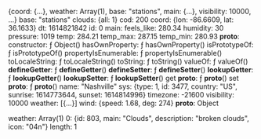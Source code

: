 {coord: {…}, weather: Array(1), base: "stations", main: {…}, visibility: 10000, …}
base: "stations"
clouds: {all: 1}
cod: 200
coord: {lon: -86.6609, lat: 36.1633}
dt: 1614821842
id: 0
main:
feels_like: 280.34
humidity: 30
pressure: 1019
temp: 284.21
temp_max: 287.15
temp_min: 280.93
__proto__:
constructor: ƒ Object()
hasOwnProperty: ƒ hasOwnProperty()
isPrototypeOf: ƒ isPrototypeOf()
propertyIsEnumerable: ƒ propertyIsEnumerable()
toLocaleString: ƒ toLocaleString()
toString: ƒ toString()
valueOf: ƒ valueOf()
__defineGetter__: ƒ __defineGetter__()
__defineSetter__: ƒ __defineSetter__()
__lookupGetter__: ƒ __lookupGetter__()
__lookupSetter__: ƒ __lookupSetter__()
get __proto__: ƒ __proto__()
set __proto__: ƒ __proto__()
name: "Nashville"
sys: {type: 1, id: 3477, country: "US", sunrise: 1614773644, sunset: 1614814996}
timezone: -21600
visibility: 10000
weather: [{…}]
wind: {speed: 1.68, deg: 274}
__proto__: Object


weather: Array(1)
0: {id: 803, main: "Clouds", description: "broken clouds", icon: "04n"}
length: 1